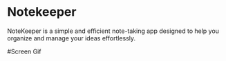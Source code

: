 # Notekeeper
NoteKeeper is a simple and efficient note-taking app designed to help you organize and manage your ideas effortlessly.

#Screen Gif
